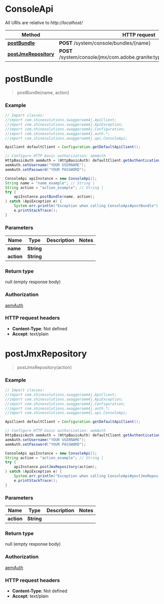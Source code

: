 # ConsoleApi

All URIs are relative to *http://localhost/*

Method | HTTP request | Description
------------- | ------------- | -------------
[**postBundle**](ConsoleApi.md#postBundle) | **POST** /system/console/bundles/{name} | 
[**postJmxRepository**](ConsoleApi.md#postJmxRepository) | **POST** /system/console/jmx/com.adobe.granite:type&#x3D;Repository/op/{action} | 


<a name="postBundle"></a>
# **postBundle**
> postBundle(name, action)



### Example
```java
// Import classes:
//import com.shinesolutions.swaggeraem4j.ApiClient;
//import com.shinesolutions.swaggeraem4j.ApiException;
//import com.shinesolutions.swaggeraem4j.Configuration;
//import com.shinesolutions.swaggeraem4j.auth.*;
//import com.shinesolutions.swaggeraem4j.api.ConsoleApi;

ApiClient defaultClient = Configuration.getDefaultApiClient();

// Configure HTTP basic authorization: aemAuth
HttpBasicAuth aemAuth = (HttpBasicAuth) defaultClient.getAuthentication("aemAuth");
aemAuth.setUsername("YOUR USERNAME");
aemAuth.setPassword("YOUR PASSWORD");

ConsoleApi apiInstance = new ConsoleApi();
String name = "name_example"; // String | 
String action = "action_example"; // String | 
try {
    apiInstance.postBundle(name, action);
} catch (ApiException e) {
    System.err.println("Exception when calling ConsoleApi#postBundle");
    e.printStackTrace();
}
```

### Parameters

Name | Type | Description  | Notes
------------- | ------------- | ------------- | -------------
 **name** | **String**|  |
 **action** | **String**|  |

### Return type

null (empty response body)

### Authorization

[aemAuth](../README.md#aemAuth)

### HTTP request headers

 - **Content-Type**: Not defined
 - **Accept**: text/plain

<a name="postJmxRepository"></a>
# **postJmxRepository**
> postJmxRepository(action)



### Example
```java
// Import classes:
//import com.shinesolutions.swaggeraem4j.ApiClient;
//import com.shinesolutions.swaggeraem4j.ApiException;
//import com.shinesolutions.swaggeraem4j.Configuration;
//import com.shinesolutions.swaggeraem4j.auth.*;
//import com.shinesolutions.swaggeraem4j.api.ConsoleApi;

ApiClient defaultClient = Configuration.getDefaultApiClient();

// Configure HTTP basic authorization: aemAuth
HttpBasicAuth aemAuth = (HttpBasicAuth) defaultClient.getAuthentication("aemAuth");
aemAuth.setUsername("YOUR USERNAME");
aemAuth.setPassword("YOUR PASSWORD");

ConsoleApi apiInstance = new ConsoleApi();
String action = "action_example"; // String | 
try {
    apiInstance.postJmxRepository(action);
} catch (ApiException e) {
    System.err.println("Exception when calling ConsoleApi#postJmxRepository");
    e.printStackTrace();
}
```

### Parameters

Name | Type | Description  | Notes
------------- | ------------- | ------------- | -------------
 **action** | **String**|  |

### Return type

null (empty response body)

### Authorization

[aemAuth](../README.md#aemAuth)

### HTTP request headers

 - **Content-Type**: Not defined
 - **Accept**: text/plain

